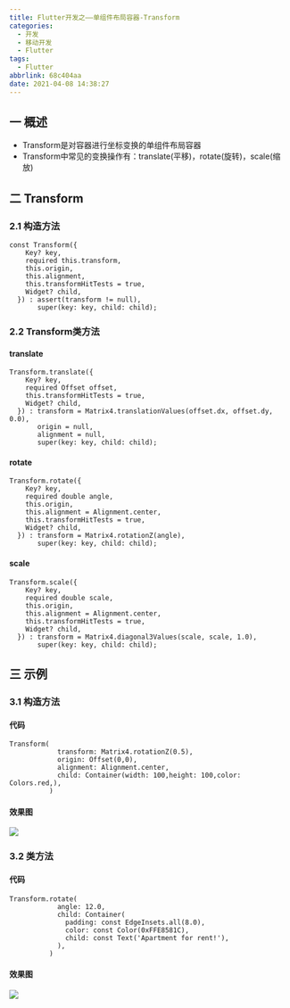 ```yaml
---
title: Flutter开发之——单组件布局容器-Transform
categories:
  - 开发
  - 移动开发
  - Flutter
tags:
  - Flutter
abbrlink: 68c404aa
date: 2021-04-08 14:38:27
---
```

## 一 概述

* Transform是对容器进行坐标变换的单组件布局容器
* Transform中常见的变换操作有：translate(平移)，rotate(旋转)，scale(缩放)

<!--more-->

## 二 Transform

### 2.1 构造方法

```
const Transform({
    Key? key,
    required this.transform,
    this.origin,
    this.alignment,
    this.transformHitTests = true,
    Widget? child,
  }) : assert(transform != null),
       super(key: key, child: child);
```

### 2.2 Transform类方法

#### translate

```
Transform.translate({
    Key? key,
    required Offset offset,
    this.transformHitTests = true,
    Widget? child,
  }) : transform = Matrix4.translationValues(offset.dx, offset.dy, 0.0),
       origin = null,
       alignment = null,
       super(key: key, child: child);
```

#### rotate

```
Transform.rotate({
    Key? key,
    required double angle,
    this.origin,
    this.alignment = Alignment.center,
    this.transformHitTests = true,
    Widget? child,
  }) : transform = Matrix4.rotationZ(angle),
       super(key: key, child: child);
```

#### scale

```
Transform.scale({
    Key? key,
    required double scale,
    this.origin,
    this.alignment = Alignment.center,
    this.transformHitTests = true,
    Widget? child,
  }) : transform = Matrix4.diagonal3Values(scale, scale, 1.0),
       super(key: key, child: child);
```

## 三 示例

### 3.1 构造方法

#### 代码

```
Transform(
            transform: Matrix4.rotationZ(0.5),
            origin: Offset(0,0),
            alignment: Alignment.center,
            child: Container(width: 100,height: 100,color: Colors.red,),
          )
```

#### 效果图

![][1]

### 3.2 类方法

#### 代码

```
Transform.rotate(
            angle: 12.0,
            child: Container(
              padding: const EdgeInsets.all(8.0),
              color: const Color(0xFFE8581C),
              child: const Text('Apartment for rent!'),
            ),
          )
```

#### 效果图
![][2]



[1]:https://cdn.jsdelivr.net/gh/PGzxc/CDN@master/blog-flutter/flutter-transform-construct-sample.png
[2]:https://cdn.jsdelivr.net/gh/PGzxc/CDN@master/blog-flutter/flutter-transform-rotate-sample.png